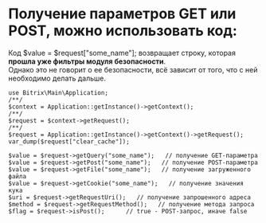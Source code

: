 # Получение параметров GET или POST, можно использовать код:  

Код $value = $request["some_name"]; возвращает строку, которая __прошла уже фильтры модуля безопасности__.   
Однако это не говорит о ее безопасности, всё зависит от того, что с ней необходимо делать дальше.   

```
use Bitrix\Main\Application;
/**/
$context = Application::getInstance()->getContext();
/**/
$request = $context->getRequest();
/**/
$request = Application::getInstance()->getContext()->getRequest();
var_dump($request["clear_cache"]);
```

```
$value = $request->getQuery("some_name");   // получение GET-параметра
$value = $request->getPost("some_name");   // получение POST-параметра
$value = $request->getFile("some_name");   // получение загруженного файла
$value = $request->getCookie("some_name");   // получение значения кука
$uri = $request->getRequestUri();   // получение запрошенного адреса
$method = $request->getRequestMethod();   // получение метода запроса
$flag = $request->isPost();      // true - POST-запрос, иначе false
```
